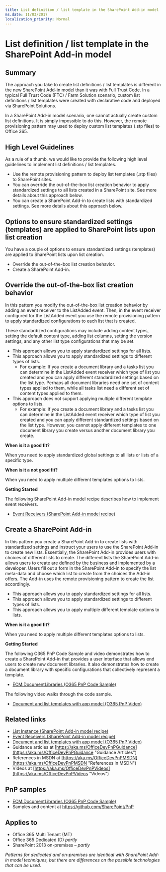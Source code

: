 ```yaml
---
title: List definition / list template in the SharePoint Add-in model
ms.date: 11/03/2017
localization_priority: Normal
---
```

List definition / list template in the SharePoint Add-in model
==============================================================

## Summary

The approach you take to create list definitions / list templates is different in the new SharePoint Add-in model than it was with Full Trust Code.  In a typical Full Trust Code (FTC) / Farm Solution scenario, custom list definitions / list templates were created with declarative code and deployed via SharePoint Solutions. 

In a SharePoint Add-in model scenario, one cannot actually create custom list definitions.  It is simply impossible to do this.  However, the remote provisioning pattern may used to deploy custom list templates (.stp files) to Office 365.

High Level Guidelines
---------------------

As a rule of a thumb, we would like to provide the following high level guidelines to implement list definitions / list templates.

- Use the remote provisioning pattern to deploy list templates (.stp files) to SharePoint sites.
- You can override the out-of-the-box list creation behavior to apply standardized settings to all lists created in a SharePoint site.  See more details about this approach below.
- You can create a SharePoint Add-in to create lists with standardized settings. See more details about this approach below.

Options to ensure standardized settings (templates) are applied to SharePoint lists upon list creation
------------------------------------------------------------------------------------------------------

You have a couple of options to ensure standardized settings (templates) are applied to SharePoint lists upon list creation.

- Override the out-of-the-box list creation behavior.	
- Create a SharePoint Add-in. 

Override the out-of-the-box list creation behavior
--------------------------------------------------
In this pattern you modify the out-of-the-box list creation behavior by adding an event receiver to the ListAdded event.  Then, in the event receiver configured for the ListAdded event you use the remote provisioning pattern to apply standardized configurations to each list that is created.

These standardized configurations may include adding content types, setting the default content type, adding list columns, setting the version settings, and any other list type configurations that may be set. 
	
- This approach allows you to apply standardized settings for all lists.
- This approach allows you to apply standardized settings to different types of lists.
	+ For example: If you create a document library and a tasks list you can determine in the ListAdded event receiver which type of list you created and you can apply different standardized settings based on the list type.  Perhaps all document libraries need one set of content types applied to them, while all tasks list need a different set of content types applied to them.
- This approach does not support applying multiple different template options to lists.
	+ For example: If you create a document library and a tasks list you can determine in the ListAdded event receiver which type of list you created and you can apply different standardized settings based on the list type.  However, you cannot apply different templates to one document library you create versus another document library you create.

**When is it a good fit?**

When you need to apply standardized global settings to all lists or lists of a specific type.

**When is it a not good fit?**

When you need to apply multiple different templates options to lists.

**Getting Started**

The following SharePoint Add-in model recipe describes how to implement event receivers.

- [Event Receivers (SharePoint Add-in model recipe)](event-receiver-and-list-event-receiver-sharepoint-add-in.md)

Create a SharePoint Add-in
--------------------------

In this pattern you create a SharePoint Add-in to create lists with standardized settings and instruct your users to use the SharePoint Add-in to create new lists.  Essentially, the SharePoint Add-in provides users with choices of different lists to create.  The different lists the SharePoint Add-in allows users to create are defined by the business and implemented by a developer. Users fill out a form in the SharePoint Add-in to specify the list meta-data and choose which list to create from the choices the Add-in offers. The Add-in uses the remote provisioning pattern to create the list accordingly.
	
- This approach allows you to apply standardized settings for all lists.
- This approach allows you to apply standardized settings to different types of lists.
- This approach allows you to apply multiple different template options to lists.

**When is it a good fit?**

When you need to apply multiple different templates options to lists.

**Getting Started**

The following O365 PnP Code Sample and video demonstrates how to create a SharePoint Add-in that provides a user interface that allows end users to create new document libraries.  It also demonstrates how to create a document library with specific configurations that collectively represent a template.

- [ECM.DocumentLibraries (O365 PnP Code Sample)](https://github.com/SharePoint/PnP/tree/master/Samples/ECM.DocumentLibraries)

The following video walks through the code sample.

- [Document and list templates with app model (O365 PnP Video)](https://channel9.msdn.com/blogs/OfficeDevPnP/Document-and-list-templates-with-app-model)

## Related links

- [List Instance (SharePoint Add-in model recipe)](list-instance-sharepoint-add-in.md)
- [Event Receivers (SharePoint Add-in model recipe)](event-receiver-and-list-event-receiver-sharepoint-add-in.md)
- [Document and list templates with app model (O365 PnP Video)](https://channel9.msdn.com/blogs/OfficeDevPnP/Document-and-list-templates-with-app-model)
- Guidance articles at [https://aka.ms/OfficeDevPnPGuidance](https://aka.ms/OfficeDevPnPGuidance "Guidance Articles")
- References in MSDN at [https://aka.ms/OfficeDevPnPMSDN](https://aka.ms/OfficeDevPnPMSDN "References in MSDN")
- Videos at [https://aka.ms/OfficeDevPnPVideos](https://aka.ms/OfficeDevPnPVideos "Videos")

## PnP samples

- [ECM.DocumentLibraries (O365 PnP Code Sample)](https://github.com/SharePoint/PnP/tree/master/Samples/ECM.DocumentLibraries)
- Samples and content at https://github.com/SharePoint/PnP

## Applies to

- Office 365 Multi Tenant (MT)
- Office 365 Dedicated (D) *partly*
- SharePoint 2013 on-premises – *partly*

*Patterns for dedicated and on-premises are identical with SharePoint Add-in model techniques, but there are differences on the possible technologies that can be used.*
